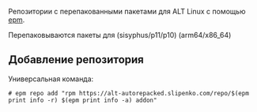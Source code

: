 Репозитории c перепакованными пакетами для ALT Linux с помощью [epm](https://github.com/Etersoft/eepm).

Перепаковываются пакеты для (sisyphus/p11/p10) (arm64/x86_64)

## Добавление репозитория

Универсальная команда:

```
# epm repo add "rpm https://alt-autorepacked.slipenko.com/repo/$(epm print info -r) $(epm print info -a) addon"
```
